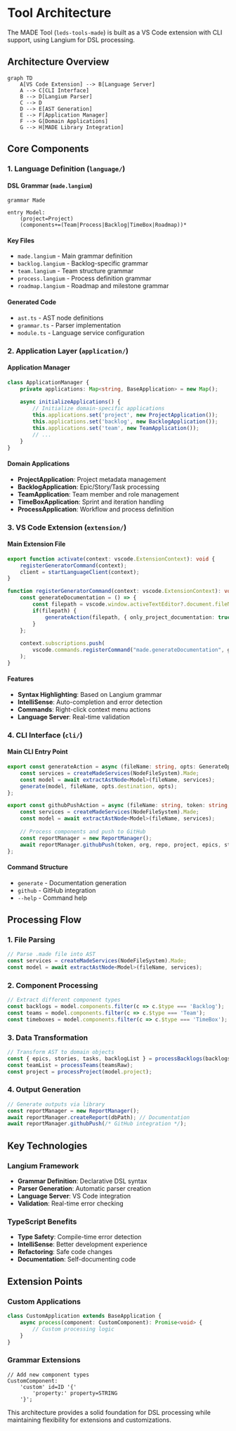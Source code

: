 # Tool Architecture

The MADE Tool (`leds-tools-made`) is built as a VS Code extension with CLI support, using Langium for DSL processing.

## Architecture Overview

```mermaid
graph TD
    A[VS Code Extension] --> B[Language Server]
    A --> C[CLI Interface]
    B --> D[Langium Parser]
    C --> D
    D --> E[AST Generation]
    E --> F[Application Manager]
    F --> G[Domain Applications]
    G --> H[MADE Library Integration]
```

## Core Components

### 1. Language Definition (`language/`)

#### DSL Grammar (`made.langium`)
```langium
grammar Made

entry Model:
    (project=Project)
    (components+=(Team|Process|Backlog|TimeBox|Roadmap))*
```

#### Key Files
- `made.langium` - Main grammar definition
- `backlog.langium` - Backlog-specific grammar
- `team.langium` - Team structure grammar
- `process.langium` - Process definition grammar
- `roadmap.langium` - Roadmap and milestone grammar

#### Generated Code
- `ast.ts` - AST node definitions
- `grammar.ts` - Parser implementation
- `module.ts` - Language service configuration

### 2. Application Layer (`application/`)

#### Application Manager
```typescript
class ApplicationManager {
    private applications: Map<string, BaseApplication> = new Map();
    
    async initializeApplications() {
        // Initialize domain-specific applications
        this.applications.set('project', new ProjectApplication());
        this.applications.set('backlog', new BacklogApplication());
        this.applications.set('team', new TeamApplication());
        // ...
    }
}
```

#### Domain Applications
- **ProjectApplication**: Project metadata management
- **BacklogApplication**: Epic/Story/Task processing
- **TeamApplication**: Team member and role management
- **TimeBoxApplication**: Sprint and iteration handling
- **ProcessApplication**: Workflow and process definition

### 3. VS Code Extension (`extension/`)

#### Main Extension File
```typescript
export function activate(context: vscode.ExtensionContext): void {
    registerGeneratorCommand(context);
    client = startLanguageClient(context);
}

function registerGeneratorCommand(context: vscode.ExtensionContext): void {
    const generateDocumentation = () => {
        const filepath = vscode.window.activeTextEditor?.document.fileName;
        if(filepath) {
            generateAction(filepath, { only_project_documentation: true });
        }
    };
    
    context.subscriptions.push(
        vscode.commands.registerCommand("made.generateDocumentation", generateDocumentation)
    );
}
```

#### Features
- **Syntax Highlighting**: Based on Langium grammar
- **IntelliSense**: Auto-completion and error detection
- **Commands**: Right-click context menu actions
- **Language Server**: Real-time validation

### 4. CLI Interface (`cli/`)

#### Main CLI Entry Point
```typescript
export const generateAction = async (fileName: string, opts: GenerateOptions): Promise<void> => {
    const services = createMadeServices(NodeFileSystem).Made;
    const model = await extractAstNode<Model>(fileName, services);
    generate(model, fileName, opts.destination, opts);
};

export const githubPushAction = async (fileName: string, token: string, org: string, repo: string): Promise<void> => {
    const services = createMadeServices(NodeFileSystem).Made;
    const model = await extractAstNode<Model>(fileName, services);
    
    // Process components and push to GitHub
    const reportManager = new ReportManager();
    await reportManager.githubPush(token, org, repo, project, epics, stories, tasks);
};
```

#### Command Structure
- `generate` - Documentation generation
- `github` - GitHub integration
- `--help` - Command help

## Processing Flow

### 1. **File Parsing**
```typescript
// Parse .made file into AST
const services = createMadeServices(NodeFileSystem).Made;
const model = await extractAstNode<Model>(fileName, services);
```

### 2. **Component Processing**
```typescript
// Extract different component types
const backlogs = model.components.filter(c => c.$type === 'Backlog');
const teams = model.components.filter(c => c.$type === 'Team');
const timeboxes = model.components.filter(c => c.$type === 'TimeBox');
```

### 3. **Data Transformation**
```typescript
// Transform AST to domain objects
const { epics, stories, tasks, backlogList } = processBacklogs(backlogs, assigneeMap);
const teamList = processTeams(teamsRaw);
const project = processProject(model.project);
```

### 4. **Output Generation**
```typescript
// Generate outputs via library
const reportManager = new ReportManager();
await reportManager.createReport(dbPath); // Documentation
await reportManager.githubPush(/* GitHub integration */);
```

## Key Technologies

### Langium Framework
- **Grammar Definition**: Declarative DSL syntax
- **Parser Generation**: Automatic parser creation
- **Language Server**: VS Code integration
- **Validation**: Real-time error checking

### TypeScript Benefits
- **Type Safety**: Compile-time error detection
- **IntelliSense**: Better development experience
- **Refactoring**: Safe code changes
- **Documentation**: Self-documenting code

## Extension Points

### Custom Applications
```typescript
class CustomApplication extends BaseApplication {
    async process(component: CustomComponent): Promise<void> {
        // Custom processing logic
    }
}
```

### Grammar Extensions
```langium
// Add new component types
CustomComponent:
    'custom' id=ID '{' 
        'property:' property=STRING
    '}';
```

This architecture provides a solid foundation for DSL processing while maintaining flexibility for extensions and customizations.